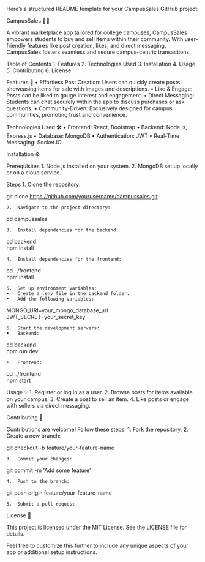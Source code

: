 Here’s a structured README template for your CampusSales GitHub project:

CampusSales 🏫🎉

A vibrant marketplace app tailored for college campuses, CampusSales empowers students to buy and sell items within their community. With user-friendly features like post creation, likes, and direct messaging, CampusSales fosters seamless and secure campus-centric transactions.

Table of Contents
	1.	Features
	2.	Technologies Used
	3.	Installation
	4.	Usage
	5.	Contributing
	6.	License

Features 🚀
	•	Effortless Post Creation: Users can quickly create posts showcasing items for sale with images and descriptions.
	•	Like & Engage: Posts can be liked to gauge interest and engagement.
	•	Direct Messaging: Students can chat securely within the app to discuss purchases or ask questions.
	•	Community-Driven: Exclusively designed for campus communities, promoting trust and convenience.

Technologies Used 🛠️
	•	Frontend: React, Bootstrap
	•	Backend: Node.js, Express.js
	•	Database: MongoDB
	•	Authentication: JWT
	•	Real-Time Messaging: Socket.IO

Installation ⚙️

Prerequisites
	1.	Node.js installed on your system.
	2.	MongoDB set up locally or on a cloud service.

Steps
	1.	Clone the repository:

git clone https://github.com/yourusername/campussales.git  


	2.	Navigate to the project directory:

cd campussales  


	3.	Install dependencies for the backend:

cd backend  
npm install  


	4.	Install dependencies for the frontend:

cd ../frontend  
npm install  


	5.	Set up environment variables:
	•	Create a .env file in the backend folder.
	•	Add the following variables:

MONGO_URI=your_mongo_database_url  
JWT_SECRET=your_secret_key  


	6.	Start the development servers:
	•	Backend:

cd backend  
npm run dev  


	•	Frontend:

cd ../frontend  
npm start  

Usage 💡
	1.	Register or log in as a user.
	2.	Browse posts for items available on your campus.
	3.	Create a post to sell an item.
	4.	Like posts or engage with sellers via direct messaging.

Contributing 🤝

Contributions are welcome! Follow these steps:
	1.	Fork the repository.
	2.	Create a new branch:

git checkout -b feature/your-feature-name  


	3.	Commit your changes:

git commit -m 'Add some feature'  


	4.	Push to the branch:

git push origin feature/your-feature-name  


	5.	Submit a pull request.

License 📄

This project is licensed under the MIT License. See the LICENSE file for details.

Feel free to customize this further to include any unique aspects of your app or additional setup instructions.

